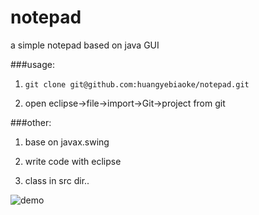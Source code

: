 # notepad

a simple notepad based on java GUI



###usage:

1. `git clone git@github.com:huangyebiaoke/notepad.git`

2. open eclipse->file->import->Git->project from git



###other:

1. base on javax.swing

2. write code with eclipse

3. class in src dir..



![demo](http://madeai.cn/usr/uploads/demo.png "demo")
